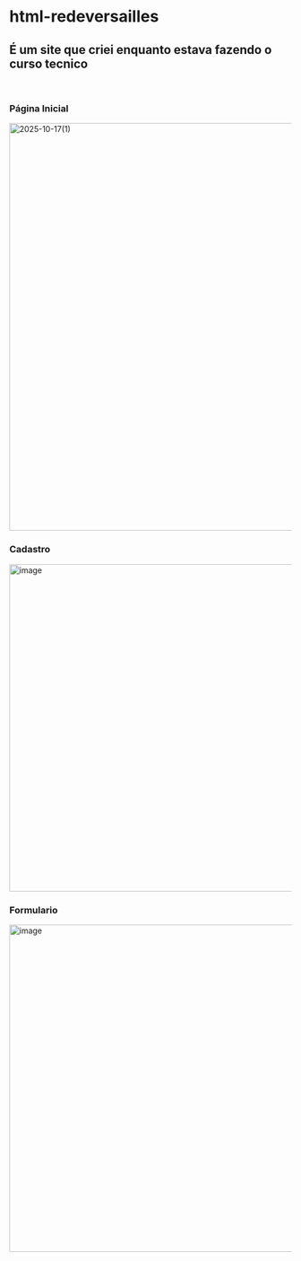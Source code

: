 # html-redeversailles
É um site que criei enquanto estava fazendo o curso tecnico
---
<br/>

### Página Inicial 
<img width="1354" height="726" alt="2025-10-17(1)" src="https://github.com/user-attachments/assets/2be99184-0ed5-4c10-82de-c9e1138ed453" />

### Cadastro
<img width="1355" height="583" alt="image" src="https://github.com/user-attachments/assets/07dc62d2-3781-4a45-84c8-1f5482049546" />

### Formulario
<img width="1348" height="583" alt="image" src="https://github.com/user-attachments/assets/605caeb6-a492-48f7-b9e3-49a3f0b4a31d" />
